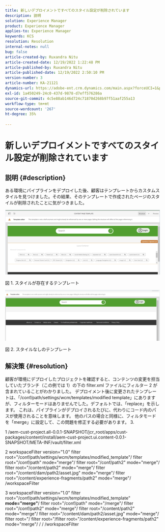 ```yaml
---
title: 新しいデプロイメントですべてのスタイル設定が削除されています
description: 説明
solution: Experience Manager
product: Experience Manager
applies-to: Experience Manager
keywords: KCS
resolution: Resolution
internal-notes: null
bug: false
article-created-by: Ruxandra Nitu
article-created-date: 12/19/2022 1:22:48 PM
article-published-by: Ruxandra Nitu
article-published-date: 12/19/2022 2:50:10 PM
version-number: 3
article-number: KA-21121
dynamics-url: https://adobe-ent.crm.dynamics.com/main.aspx?forceUCI=1&pagetype=entityrecord&etn=knowledgearticle&id=2d839138-a07f-ed11-81ac-6045bd006295
exl-id: 1a450249-24c0-437d-9878-d7eff576286a
source-git-commit: 4c5e88ab146d724c71870d268b97f51aaf255a13
workflow-type: tm+mt
source-wordcount: '267'
ht-degree: 35%

---
```


# 新しいデプロイメントですべてのスタイル設定が削除されています

## 説明 {#description}


ある環境にパイプラインをデプロイした後、顧客はテンプレートからカスタムスタイルを見つけました。その結果、そのテンプレートで作成されたページのスタイルが削除されたことに気がつきました。



![](assets/___2e839138-a07f-ed11-81ac-6045bd006295___.png)

図 1. スタイルが存在するテンプレート



![](assets/___32839138-a07f-ed11-81ac-6045bd006295___.png)

図 2. スタイルなしのテンプレート


## 解決策 {#resolution}


顧客が環境にデプロイしたプロジェクトを確認すると、コンテンツの変更を担当していたブランチ（この例では 1）の下の filter.xml ファイルにフィルター 2 が含まれていることがわかりました。
デプロイメント後に変更されたテンプレートは、「/conf/path/settings/wcm/templates/modified template」にありますが、フィルターモードはありませんでした。デフォルトでは、「replace」を示します。
これは、パイプラインがデプロイされるたびに、代わりにコード内のパスが使用されることを意味します。
他のパスの場合と同様に、フィルタモードを「merge」に設定して、この問題を修正する必要があります。 3.

1 /aem-cust-project.all-0.0.1-SNAPSHOT/jcr_root/apps/cust-packages/content/install/aem-cust-project.ui.content-0.0.1-SNAPSHOT/META-INF/vault/filter.xml

2 workspaceFilter version=&quot;1.0&quot;
filter root=&quot;/conf/path/settings/wcm/templates/modified_template&quot;/
filter root=&quot;/conf/path&quot; mode=&quot;merge&quot;/
filter root=&quot;/conf/path2&quot; mode=&quot;merge&quot;/
filter root=&quot;/content/path2&quot; mode=&quot;merge&quot;/
filter root=&quot;/content/dam/path2/asset.jpg&quot; mode=&quot;merge&quot;/
filter root=&quot;/content/experience-fragments/path2&quot; mode=&quot;merge&quot;/
/workspaceFilter

3 workspaceFilter version=&quot;1.0&quot; filter root=&quot;/conf/path/settings/wcm/templates/modified_template&quot; <b>mode=&quot;merge&quot;</b>/ filter root=&quot;/conf/path&quot; mode=&quot;/merge&quot;/ filter root=&quot;/conf/path2&quot; mode=&quot;merge&quot;/ filter root=&quot;/content/path2&quot; mode=&quot;merge&quot;/ filter root=&quot;/content/dam/path2/asset.jpg&quot; mode=&quot;merge&quot;/ filter root=&quot;/ filter root=&quot;/filter root=&quot;/content/experience-fragments/path2&quot; mode=&quot;merge&quot;/ / / /workspaceFilter
